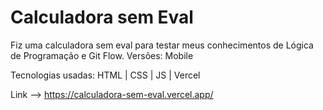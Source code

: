 # Calculadora sem Eval
Fiz uma calculadora sem eval para testar meus conhecimentos de Lógica de Programação e Git Flow. Versões: Mobile

Tecnologias usadas: HTML | CSS | JS | Vercel

Link --> https://calculadora-sem-eval.vercel.app/
